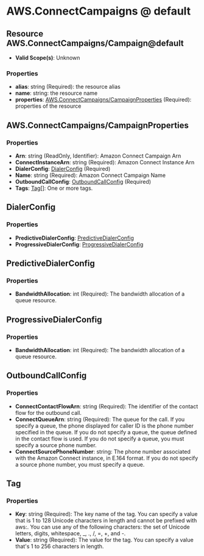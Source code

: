 # AWS.ConnectCampaigns @ default

## Resource AWS.ConnectCampaigns/Campaign@default
* **Valid Scope(s)**: Unknown
### Properties
* **alias**: string (Required): the resource alias
* **name**: string: the resource name
* **properties**: [AWS.ConnectCampaigns/CampaignProperties](#awsconnectcampaignscampaignproperties) (Required): properties of the resource

## AWS.ConnectCampaigns/CampaignProperties
### Properties
* **Arn**: string (ReadOnly, Identifier): Amazon Connect Campaign Arn
* **ConnectInstanceArn**: string (Required): Amazon Connect Instance Arn
* **DialerConfig**: [DialerConfig](#dialerconfig) (Required)
* **Name**: string (Required): Amazon Connect Campaign Name
* **OutboundCallConfig**: [OutboundCallConfig](#outboundcallconfig) (Required)
* **Tags**: [Tag](#tag)[]: One or more tags.

## DialerConfig
### Properties
* **PredictiveDialerConfig**: [PredictiveDialerConfig](#predictivedialerconfig)
* **ProgressiveDialerConfig**: [ProgressiveDialerConfig](#progressivedialerconfig)

## PredictiveDialerConfig
### Properties
* **BandwidthAllocation**: int (Required): The bandwidth allocation of a queue resource.

## ProgressiveDialerConfig
### Properties
* **BandwidthAllocation**: int (Required): The bandwidth allocation of a queue resource.

## OutboundCallConfig
### Properties
* **ConnectContactFlowArn**: string (Required): The identifier of the contact flow for the outbound call.
* **ConnectQueueArn**: string (Required): The queue for the call. If you specify a queue, the phone displayed for caller ID is the phone number specified in the queue. If you do not specify a queue, the queue defined in the contact flow is used. If you do not specify a queue, you must specify a source phone number.
* **ConnectSourcePhoneNumber**: string: The phone number associated with the Amazon Connect instance, in E.164 format. If you do not specify a source phone number, you must specify a queue.

## Tag
### Properties
* **Key**: string (Required): The key name of the tag. You can specify a value that is 1 to 128 Unicode characters in length and cannot be prefixed with aws:. You can use any of the following characters: the set of Unicode letters, digits, whitespace, _, ., /, =, +, and -. 
* **Value**: string (Required): The value for the tag. You can specify a value that's 1 to 256 characters in length.

